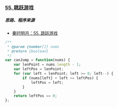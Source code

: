 ### [55. 跳跃游戏](https://leetcode-cn.com/problems/jump-game/)



##### 思路、程序来源

* [秦时明月：55. 跳跃游戏](https://leetcode-cn.com/problems/jump-game/solution/55-tiao-yue-you-xi-by-alexer-660/)



```javascript
/**
 * @param {number[]} nums
 * @return {boolean}
 */
var canJump = function(nums) {
    var lenPoint = nums.length - 1;
    var leftPos = lenPoint;
    for (var left = lenPoint; left >= 0; left--) {
        if (nums[left] + left >= leftPos) {
            leftPos = left;
        }
    }
    return leftPos == 0;
};
```

